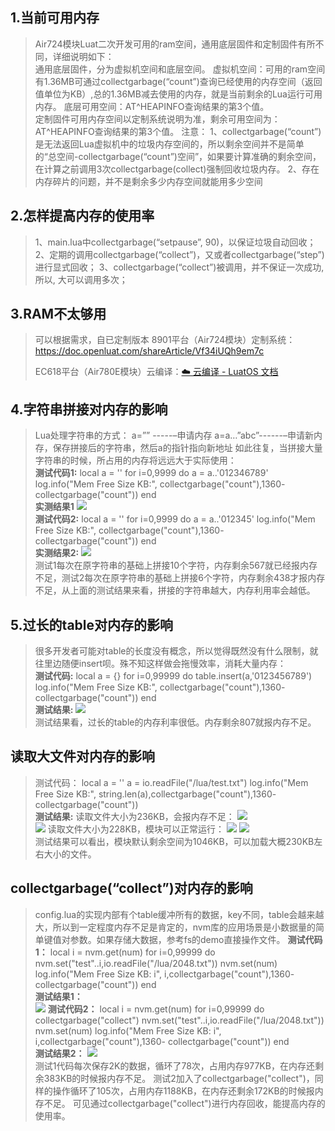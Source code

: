 ## 1.当前可用内存
>Air724模块Luat二次开发可用的ram空间，通用底层固件和定制固件有所不同，详细说明如下：<br>
>通用底层固件，分为虚拟机空间和底层空间。
>虚拟机空间：可用的ram空间有1.36MB可通过collectgarbage(“count”)查询已经使用的内存空间（返回值单位为KB）,总的1.36MB减去使用的内存，就是当前剩余的Lua运行可用内存。
>底层可用空间：AT^HEAPINFO查询结果的第3个值。<br>
>定制固件可用内存空间以定制系统说明为准，剩余可用空间为：AT^HEAPINFO查询结果的第3个值。
>注意：
>1、collectgarbage(“count”)是无法返回Lua虚拟机中的垃圾内存空间的，所以剩余空间并不是简单的“总空间-collectgarbage(“count”)空间”，如果要计算准确的剩余空间，在计算之前调用3次collectgarbage(collect)强制回收垃圾内存。
>2、存在内存碎片的问题，并不是剩余多少内存空间就能用多少空间
## 2.怎样提高内存的使用率
>1、main.lua中collectgarbage(“setpause”, 90)，以保证垃圾自动回收；
>2、定期的调用collectgarbage(“collect”)，又或者collectgarbage(“step”)进行显式回收；
>3、collectgarbage(“collect”)被调用，并不保证一次成功, 所以, 大可以调用多次；
## 3.RAM不太够用
>可以根据需求，自已定制版本
>8901平台（Air724模块）定制系统：https://doc.openluat.com/shareArticle/Vf34iUQh9em7c
>
>EC618平台（Air780E模块）云编译：[☁️ 云编译 - LuatOS 文档](https://wiki.luatos.com/develop/compile/Cloud_compilation.html)
## 4.字符串拼接对内存的影响
>Lua处理字符串的方式：
>a=”” -----–申请内存
>a=a…”abc”------–申请新内存，保存拼接后的字符串，然后a的指针指向新地址
>如此往复，当拼接大量字符串的时候，所占用的内存将远远大于实际使用：<br>
>**测试代码1:**
>local a = ''
>for i=0,9999 do
>a = a..'012346789'
>log.info("Mem Free Size KB:", collectgarbage("count"),1360- collectgarbage("count"))
>end<br>
>**实测结果1**
>![](image/20210818144945559_image.png)<br>
>**测试代码2:**
>local a = ''
>for i=0,9999 do
>a = a..'012345'
>log.info("Mem Free Size KB:", collectgarbage("count"),1360- collectgarbage("count"))
>end<br>
>**实测结果2:**
>![](image/20210818145148900_image.png)<br>
>测试1每次在原字符串的基础上拼接10个字符，内存剩余567就已经报内存不足，测试2每次在原字符串的基础上拼接6个字符，内存剩余438才报内存不足，从上面的测试结果来看，拼接的字符串越大，内存利用率会越低。

## 5.过长的table对内存的影响
>很多开发者可能对table的长度没有概念，所以觉得既然没有什么限制，就往里边随便insert呗。殊不知这样做会拖慢效率，消耗大量内存：<br>
>**测试代码:**
>local a = {}
>for i=0,99999 do
>table.insert(a,'0123456789')
>log.info("Mem Free Size KB:", collectgarbage("count"),1360- collectgarbage("count"))
>end<br>
>**测试结果:**
>![](image/20220721160753594_image.png)<br>
>测试结果看，过长的table的内存利率很低。内存剩余807就报内存不足。

## 读取大文件对内存的影响
>测试代码：
>local a = ''
>a = io.readFile("/lua/test.txt")
>log.info("Mem Free Size KB:", string.len(a),collectgarbage("count"),1360- collectgarbage("count")) <br>
>**测试结果:**
>读取文件大小为236KB，会报内存不足：
>![](image/20210818170117005_image.png)
><br>![](image/20210818170217592_image.png)
>读取文件大小为228KB，模块可以正常运行：
>![](image/20210818170527240_image.png)
>![](image/20210818170646743_image.png)<br>
>测试结果可以看出，模块默认剩余空间为1046KB，可以加载大概230KB左右大小的文件。

## collectgarbage(“collect”)对内存的影响
>config.lua的实现内部有个table缓冲所有的数据，key不同，table会越来越大，所以到一定程度内存不足是肯定的，nvm库的应用场景是小数据量的简单键值对参数。如果存储大数据，参考fs的demo直接操作文件。
>**测试代码1：**
>local i = nvm.get(num)
>for i=0,99999 do
>nvm.set("test"..i,io.readFile("/lua/2048.txt"))
>nvm.set(num)
>log.info("Mem Free Size KB: i", i,collectgarbage("count"),1360- collectgarbage("count"))
>end <br>
>**测试结果1：**
> <br>![](image/20210819135259510_116.png)
>**测试代码2：**
>local i = nvm.get(num)
>for i=0,99999 do
>collectgarbage("collect")
>nvm.set("test"..i,io.readFile("/lua/2048.txt"))
>nvm.set(num)
>log.info("Mem Free Size KB: i", i,collectgarbage("count"),1360- collectgarbage("count"))
>end  <br>
>**测试结果2：**
>![](image/20210819135511508_117.png)<br>
>测试1代码每次保存2K的数据，循环了78次，占用内存977KB，在内存还剩余383KB的时候报内存不足。
>测试2加入了collectgarbage("collect")，同样的操作循环了105次，占用内存1188KB，在内存还剩余172KB的时候报内存不足。
>可见通过collectgarbage("collect")进行内存回收，能提高内存的使用率。
